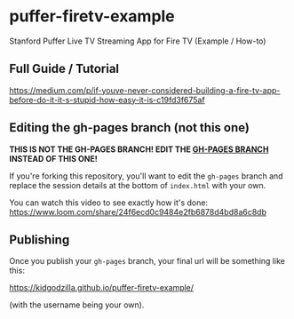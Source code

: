 # puffer-firetv-example
Stanford Puffer Live TV Streaming App for Fire TV (Example / How-to)

## Full Guide / Tutorial

https://medium.com/p/if-youve-never-considered-building-a-fire-tv-app-before-do-it-it-s-stupid-how-easy-it-is-c19fd3f675af

## Editing the gh-pages branch (not this one)

**THIS IS NOT THE GH-PAGES BRANCH! EDIT THE [GH-PAGES BRANCH](../../tree/gh-pages) INSTEAD OF THIS ONE!**

If you're forking this repository, you'll want to edit the `gh-pages` branch and replace the session details at the bottom of `index.html` with your own.

You can watch this video to see exactly how it's done: 
https://www.loom.com/share/24f6ecd0c9484e2fb6878d4bd8a6c8db

## Publishing

Once you publish your `gh-pages` branch, your final url will be something like this:

https://kidgodzilla.github.io/puffer-firetv-example/

(with the username being your own).
